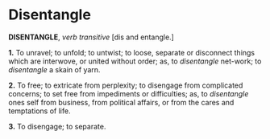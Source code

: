 # Disentangle

**DISENTANGLE**, _verb transitive_ \[dis and entangle.\]

**1.** To unravel; to unfold; to untwist; to loose, separate or disconnect things which are interwove, or united without order; as, to _disentangle_ net-work; to _disentangle_ a skain of yarn.

**2.** To free; to extricate from perplexity; to disengage from complicated concerns; to set free from impediments or difficulties; as, to _disentangle_ ones self from business, from political affairs, or from the cares and temptations of life.

**3.** To disengage; to separate.